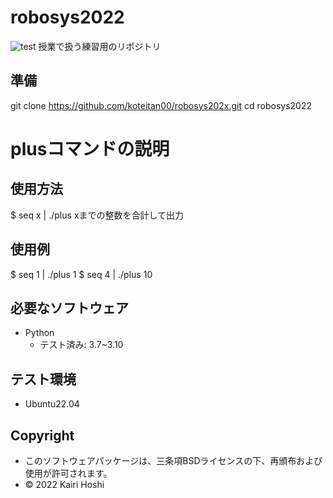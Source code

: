 # robosys2022
![test](https://github.com/koteitan00/robosys202x/actions/workflows/test.yml/badge.svg)
  授業で扱う練習用のリポジトリ


## 準備
git clone https://github.com/koteitan00/robosys202x.git
cd robosys2022

# plusコマンドの説明

## 使用方法
$ seq x | ./plus
xまでの整数を合計して出力

## 使用例
$ seq 1 | ./plus
1
$ seq 4 | ./plus
10
## 必要なソフトウェア
* Python
  * テスト済み: 3.7~3.10

## テスト環境
* Ubuntu22.04

## Copyright
* このソフトウェアパッケージは、三条項BSDライセンスの下、再頒布および使用が許可されます。
* © 2022 Kairi Hoshi


